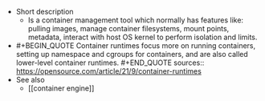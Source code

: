 - Short description
	- Is a container management tool which normally has features like: pulling images, manage container filesystems, mount points, metadata, interact with host OS kernel to perform isolation and limits.
- #+BEGIN_QUOTE
  Container runtimes focus more on running containers, setting up namespace and cgroups for containers, and are also called lower-level container runtimes.
  #+END_QUOTE 
  sources:: https://opensource.com/article/21/9/container-runtimes
- See also
	- [[container engine]]